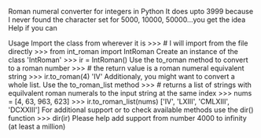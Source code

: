 Roman numeral converter for integers in Python
It does upto 3999 because I never found the character set for 5000, 10000, 50000...you get the idea Help if you can

Usage
Import the class from wherever it is
	>>> # I will import from the file directly
	>>> from int_roman import IntRoman
Create an instance of the class 'IntRoman'
	>>> ir = IntRoman()
Use the to_roman method to convert to a roman number
	>>> # the return value is a roman numeral equivalent string
	>>> ir.to_roman(4)
	'IV'
Additionaly, you might want to convert a whole list. Use the to_roman_list method
	>>> # returns a list of strings with equilvalent roman numerals to the input string at the same index
	>>> nums = [4, 63, 963, 623]
	>>> ir.to_roman_list(nums)
	['IV', 'LXIII', 'CMLXIII', 'DCXXIII']
For additional support or to check available methods use the dir() function
	>>> dir(ir)
Please help add support from number 4000 to infinity (at least a million)